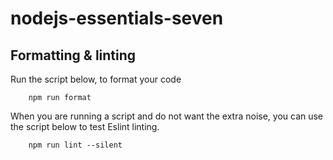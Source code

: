 # nodejs-essentials-seven

## Formatting & linting
Run the script below, to format your code
```npm 
    npm run format
```

When you are running a script and do not want the extra noise, you can use the script below to test Eslint linting.
```npm 
    npm run lint --silent
```